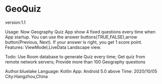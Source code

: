 # GeoQuiz

version:1.1

Usage: Now Geography Quiz App show 4 fixed questions every time when App startup.
You can use the answer buttons(TRUE,FALSE),arrow button(Previous, Next).
If your answer is right, you get 1 score point.
Features:
ViewModel,LiveData
Landscape view.

Todo:
Use Room database to generate Quiz every time;
Get quiz from  remote network servers;
Provide more than 100 Geography questions

Author:bluelake
Language: Kotlin
App: Android 5.0 above
Time: 2020/10/05
City:Hangzhou,China

